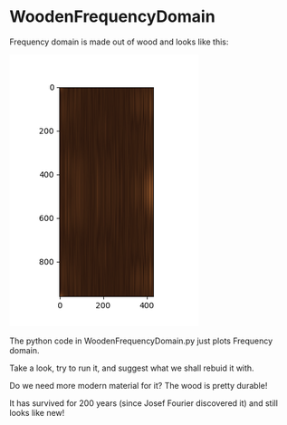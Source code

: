 # WoodenFrequencyDomain
Frequency domain is made out of wood and looks like this:

![Wooden Frequency Domain](wooden_frequency_domain.png?raw=true "Wooden Frequency Domain")

The python code in WoodenFrequencyDomain.py just plots Frequency domain.

Take a look, try to run it, and suggest what we shall rebuid it with.

Do we need more modern material for it? The wood is pretty durable! 

It has survived for 200 years (since Josef Fourier discovered it) and still looks like new!
